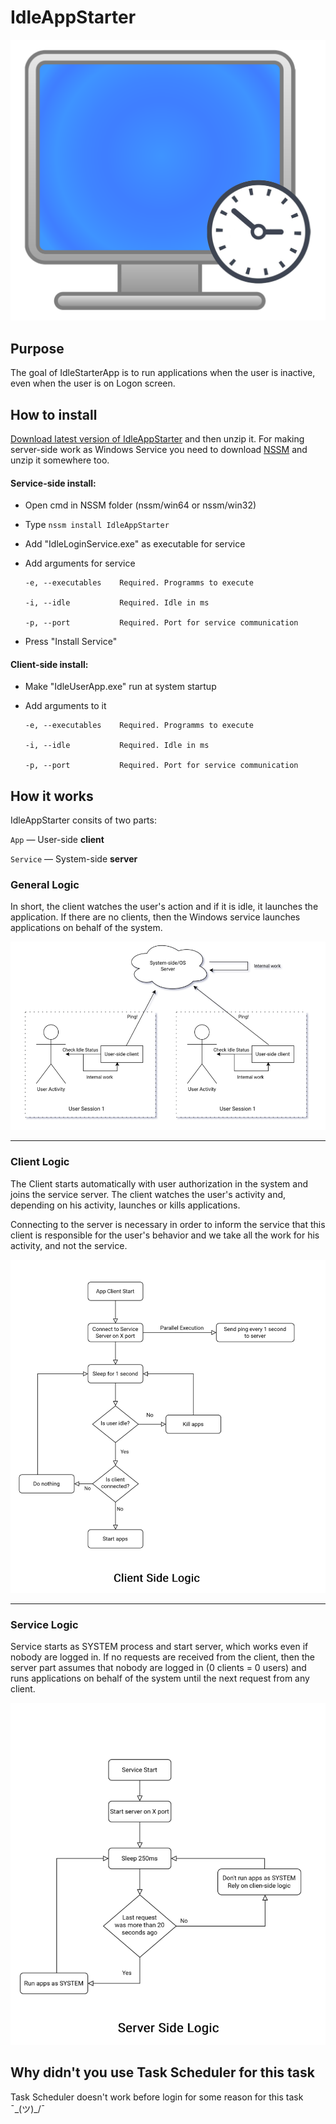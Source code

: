 # IdleAppStarter 
![](https://raw.githubusercontent.com/DareFox/IdleAppStarter/master/githubMedia/IdleIcon.png)

## Purpose
The goal of IdleStarterApp is to run applications when the user is inactive, even when the user is on Logon screen.


## How to install
[Download latest version of IdleAppStarter](https://github.com/DareFox/IdleAppStarter/releases/latest "Download latest version of IdleAppStarter") and then unzip it. For making server-side work as Windows Service you need to download [NSSM](https://nssm.cc/ "NSSM") and unzip it somewhere too.

#### Service-side install: 

- Open cmd in NSSM folder (nssm/win64 or nssm/win32)

- Type `nssm install IdleAppStarter`

- Add "IdleLoginService.exe" as executable for service

- Add arguments for service

	  -e, --executables    Required. Programms to execute

	  -i, --idle           Required. Idle in ms

	  -p, --port           Required. Port for service communication
  
- Press "Install Service"



#### Client-side install:

- Make "IdleUserApp.exe" run at system startup

- Add arguments to it

	  -e, --executables    Required. Programms to execute

	  -i, --idle           Required. Idle in ms

	  -p, --port           Required. Port for service communication

## How it works
IdleAppStarter consits of two parts: 

`App` — User-side **client** 

`Service` — System-side **server** 

### General Logic

In short, the client watches the user's action and if it is idle, it launches the application. If there are no clients, then the Windows service launches applications on behalf of the system.

![](https://github.com/DareFox/IdleAppStarter/raw/master/githubMedia/Usage.png)

------------


### Client Logic
The Сlient starts automatically with user authorization in the system and joins the service server. The client watches the user's activity and, depending on his activity, launches or kills applications.

Connecting to the server is necessary in order to inform the service that this client is responsible for the user's behavior and we take all the work for his activity, and not the service.

![](https://github.com/DareFox/IdleAppStarter/raw/master/githubMedia/ClientLogic.png)



------------

### Service Logic

Service starts as SYSTEM process and start server, which works even if nobody are logged in. If no requests are received from the client, then the server part assumes that nobody are logged in (0 clients = 0 users) and runs applications on behalf of the system until the next request from any client.

![](https://github.com/DareFox/IdleAppStarter/raw/master/githubMedia/ServiceLogic.png)

## Why didn't you use Task Scheduler for this task
Task Scheduler doesn't work before login for some reason for this task ¯\_(ツ)_/¯

